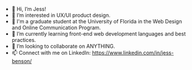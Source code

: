 - 👋 Hi, I’m Jess!
- 👀 I’m interested in UX/UI product design.
- 🐊 I'm a graduate student at the University of Florida in the Web Design and Online Communication Program.
- 🌱 I’m currently learning front-end web development languages and best practices. 
- 💞️ I’m looking to collaborate on ANYTHING.
- 📫 Connect with me on LinkedIn: https://www.linkedin.com/in/jess-benson/ 

<!---
jessbens0n/jessbens0n is a ✨ special ✨ repository because its `README.md` (this file) appears on your GitHub profile.
You can click the Preview link to take a look at your changes.
--->
